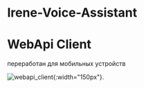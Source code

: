 # Irene-Voice-Assistant

# WebApi Client
переработан для мобильных устройств

![webapi_client](https://github.com/Localhost2005/Irene-Voice-Assistant/assets/135964005/4be7e4e5-4553-4124-9970-259b475a0d6f){:width="150px"}.

